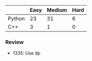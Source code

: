 |           | Easy  | Medium | Hard  |
|-----------|-------|--------|-------|
| Python    | 23    | 31     | 6     |
| C++       | 3     | 1      | 0     |


### Review
* 1335: Use dp